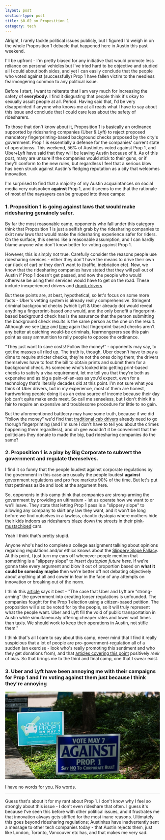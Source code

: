 ```yaml
---
layout: post
section-type: post
title: $0.02 on Proposition 1
category: tech
---
```

Alright, I rarely tackle political issues publicly, but I figured I'd weigh in on the whole Proposition 1 debacle that happened here in Austin this past weekend.  

I'll be upfront - I'm pretty biased for any initiative that would promote less reliance on personal vehicles but I've tried hard to be objective and studied all I could about both sides, and yet I can easily conclude that the people who voted against (successfully) Prop 1 have fallen victim to the needless fearmongering common to any political issue.

Before I start, I want to reiterate that I am very much for increasing the safety of **everybody**. I find it disgusting that people think it's okay to sexually assult people at all. Period. Having said that, I'd be very disappointed if anyone who knows me at all reads what I have to say about this issue and conclude that I could care less about the safety of ridesharers.

To those that don't know about it, Proposition 1 is basically an ordinance supported by ridesharing companies (Uber & Lyft) to reject proposed mandatory fingerprinting-based background checks proposed by the city's government. Prop 1 is essentially a defense for the companies' current state of operationss. This weekend, 56% of Austinites voted against Prop 1, and Uber+Lyft have said that they will be leaving Austin because of it. As of this post, many are unsure if the companies would stick to their guns, or if they'll conform to the new rules, but regardless I feel that a serious blow has been struck against Austin's fledging reputation as a city that welcomes innovation.

I'm surprised to find that a majority of my Austin acquaintances on social media very outspoken **against** Prop 1, and it seems to me that the rationale of most of the naysayers can be grouped into three camps:

### 1. Proposition 1 is going against laws that would make ridesharing genuinely safer.
By far the most reasonable camp, opponents who fall under this category think that Proposition 1 is just a selfish grab by the ridesharing companies to skirt new laws that would make the ridesharing experience safer for riders. On the surface, this seems like a reasonable assumption, and I can hardly blame anyone who don't know better for voting against Prop 1.  

However, this is simply not true. Carefully consider the reasons people use ridesharing services - either they don't have the means to drive their own car (lack of car) or they don't want to (traffic, inebriation etc). Now, we know that the ridesharing companies have stated that they will pull out of Austin if Prop 1 doesn't get passed, and now the people who would otherwise be using their services would have to get on the road. These include inexperienced drivers and [drunk drivers](http://www.fox7austin.com/news/local-news/57935567-story). 

But these points are, at best, hypothetical, so let's focus on some more facts - Uber's vetting system is already really comprehensive. Stringent criminal background checks (which Lyft & Uber already do) would reveal anything a fingerprint-based one would, and the only benefit a fingerprint-based background check has is the assurance that the person submitting the background check results is the same person as the one on the result. Although we see [time](http://www.mystatesman.com/news/news/local-govt-politics/court-records-uber-agreed-to-tough-limits-on-backg/nq5GK/) and [time](http://www.fox7austin.com/news/local-news/57935567-story) again that fingerprint-based checks aren't any better at catching would-be criminals, fearmongerers see this pain point as easy ammunition to rally people to oppose the ordinance. 

"They just want to save costs! Follow the money!" - opponents may say, to get the masses all riled up. The truth is, though, Uber doesn't have to pay a dime to require stricter checks, they're not the ones doing them; the drivers themselves have to foot the bill to obtain prints and submit them for a background check. As someone who's looked into getting print-based checks to satisfy a visa requirement, let me tell you that they're both as expensive and as big a pain-of-an-ass as you'd expect, even for a technology that's literally decades old at this point. I'm not sure what you think of Uber drivers, but in my experience, most of them are honest, hardworking people doing it as an extra source of income because their day job can't quite make ends meet. So call me senseless, but I don't think it's fair to require an expensive and troublesome procedure for little to no gain. 

But the aforementioned battlecry may have some truth, because if we did "follow the money" we'd find that [traditional cab drivers](http://www.mystatesman.com/news/news/local/qa-what-austin-voters-need-to-know-about-the-prop-/nq9YN/) already need to go thorugh fingerprinting (and I'm sure I don't have to tell you about the crimes happening *there* regardless), and oh gee wouldn't it be convenient that the politicians they donate to made the big, bad ridesharing companies do the same?

### 2. Proposition 1 is a play by Big Corporate to subvert the government and regulate themselves.
I find it so funny that the people loudest against corporate regulations by the government in this case are usually the people loudest **against** government regulations and pro free markets 90% of the time. But let's put that pettiness aside and look at the argument here.  

So, opponents in this camp think that companies are strong-arming the government by providing an ultimatum - let us operate how we want to or we'll leave. They state that letting Prop 1 pass is a "slippery slope" to allowing any company to skirt any law they want, and it won't be long before we find outselves in a lawless, chaotic dystopia where mothers hide their kids indoors as ridesharers blaze down the streets in their [pink-mustachioed](http://images.inc.com/uploaded_files/image/970x450/lyft-1940x900_36455.jpg) cars.

Yeah I think that's pretty stupid. 

Anyone who's had to complete a college assignment talking about opinions regarding regulations and/or ethics knows about the [Slippery Slope Fallacy](https://en.wikipedia.org/wiki/Slippery_slope). At this point, I just turn my ears off whenever people mention that something is a "slippery slope" to *insert dystopian future here*. If we're gonna take every argument and blow it out of proportion based on **what it could be someday maybe** then we're better off not debating objectively about anything at all and cower in fear in the face of any attempts on innovation or breaking out of the norm.

I think this [article](http://www.dailytexanonline.com/2016/04/25/proposition-1-fears-rely-on-faulty-assumptions) says it best - "The case that Uber and Lyft are “strong-arming” the government into creating looser regulations is unfounded. The companies fought for the Prop 1 election using a citizen-based petition. The proposition will also be voted for by the people, so it will truly represent what the people want. Uber and Lyft fill the void of public transportation in Austin while simultaneously offering cheaper rates and lower wait times than taxis. We should work to keep their operations in Austin, not stifle them."

I think that's all I care to say about this camp, never mind that I find it really suspicious that a lot of people are pro-government-regulation all of a sudden (an exercise - look who's really promoting this sentiment and who they get donations from), and that [articles covering this point](http://www.mystatesman.com/news/news/opinion/dont-let-lyft-uber-take-city-for-a-ride-vote-again/nrJGk/) positively *reek* of bias. So that brings me to the third and final camp, one that I swear exist.

### 3. Uber and Lyft have been annoying me with their campaigns for Prop 1 and I'm voting against them just because I think they're annoying

![](/img/post-rideshare/signs.jpg)

I have no words for you. No words.

---
Guess that's about it for my rant about Prop 1. I don't know why I feel so strongly about this issue - I don't even rideshare that often. I guess it's because I've seen this before with other political issues, and it frustrates me that innovation always gets stiffled for the most inane reasons. Ultimately this goes beyond ridesharing regulations; Austinites have inadvertently sent a message to other tech companies today -  that Austin rejects them, just like London, Toronto, Vancouver etc has, and that makes me very sad.